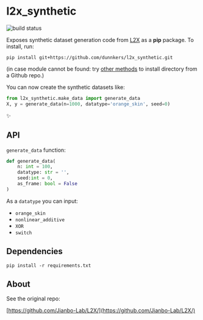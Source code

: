 # l2x_synthetic

![build status](https://github.com/dunnkers/l2x_synthetic/actions/workflows/python-app.yml/badge.svg)


Exposes synthetic dataset generation code from [L2X](https://arxiv.org/pdf/1802.07814.pdf) as a **pip** package. To install, run:

```shell
pip install git+https://github.com/dunnkers/l2x_synthetic.git
```

(in case module cannot be found: try [other methods](https://www.reddit.com/r/Python/comments/2crput/how_to_install_with_pip_directly_from_github/) to install directory from a Github repo.)

You can now create the synthetic datasets like:

```python
from l2x_synthetic.make_data import generate_data
X, y = generate_data(n=1000, datatype='orange_skin', seed=0)
```

✨

## API
`generate_data` function:

```python
def generate_data(
    n: int = 100,
    datatype: str = '',
    seed:int = 0,
    as_frame: bool = False
)
```

As a `datatype` you can input:
- `orange_skin`
- `nonlinear_additive`
- `XOR`
- `switch`

## Dependencies
```shell
pip install -r requirements.txt
```

## About
See the original repo:

[https://github.com/Jianbo-Lab/L2X/](https://github.com/Jianbo-Lab/L2X/)
